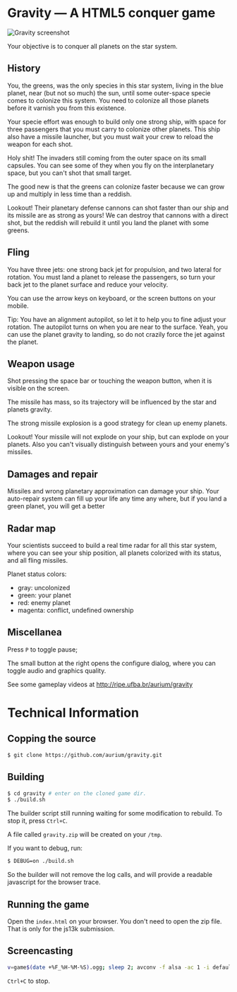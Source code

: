Gravity — A HTML5 conquer game
==============================

![Gravity screenshot](https://cloud.githubusercontent.com/assets/30254/4260703/c0a9bb06-3b49-11e4-9d14-74017774479f.png)

Your objective is to conquer all planets on the star system.

## History

You, the greens, was the only species in this star system, living in the blue planet, near (but not so much) the sun, until some outer-space specie comes to colonize this system. You need to colonize all those planets before it varnish you from this existence.

Your specie effort was enough to build only one strong ship, with space for three passengers that you must carry to colonize other planets. This ship also have a missile launcher, but you must wait your crew to reload the weapon for each shot.

Holy shit! The invaders still coming from the outer space on its small capsules. You can see some of they when you fly on the interplanetary space, but you can't shot that small target.

The good new is that the greens can colonize faster because we can grow up and multiply in less time than a reddish.

Lookout! Their planetary defense cannons can shot faster than our ship and its missile are as strong as yours! We can destroy that cannons with a direct shot, but the reddish will rebuild it until you land the planet with some greens.

## Fling

You have three jets: one strong back jet for propulsion, and two lateral for rotation. You must land a planet to release the passengers, so turn your back jet to the planet surface and reduce your velocity.

You can use the arrow keys on keyboard, or the screen buttons on your mobile.

Tip: You have an alignment autopilot, so let it to help you to fine adjust your rotation. The autopilot turns on when you are near to the surface. Yeah, you can use the planet gravity to landing, so do not crazily force the jet against the planet.

## Weapon usage

Shot pressing the space bar or touching the weapon button, when it is visible on the screen.

The missile has mass, so its trajectory will be influenced by the star and planets gravity.

The strong missile explosion is a good strategy for clean up enemy planets.

Lookout! Your missile will not explode on your ship, but can explode on your planets. Also you can't visually distinguish between yours and your enemy's missiles.

## Damages and repair

Missiles and wrong planetary approximation can damage your ship. Your auto-repair system can fill up your life any time any where, but if you land a green planet, you will get a better 

## Radar map

Your scientists succeed to build a real time radar for all this star system, where you can see your ship position, all planets colorized with its status, and all fling missiles.

Planet status colors:
- gray: uncolonized
- green: your planet
- red: enemy planet
- magenta: conflict, undefined ownership

## Miscellanea

Press `P` to toggle pause;

The small button at the right opens the configure dialog, where you can toggle audio and graphics quality.

See some gameplay videos at http://ripe.ufba.br/aurium/gravity

Technical Information
======================

## Copping the source
```bash
$ git clone https://github.com/aurium/gravity.git
```

## Building
```bash
$ cd gravity # enter on the cloned game dir.
$ ./build.sh
```
The builder script still running waiting for some modification to rebuild.
To stop it, press `Ctrl+C`.

A file called `gravity.zip` will be created on your `/tmp`.

If you want to debug, run:
```bash
$ DEBUG=on ./build.sh
```
So the builder will not remove the log calls, and will provide a readable javascript for the browser trace.

## Running the game
Open the `index.html` on your browser.
You don't need to open the zip file.
That is only for the js13k submission.

## Screencasting

```bash
v=game$(date +%F_%H-%M-%S).ogg; sleep 2; avconv -f alsa -ac 1 -i default -f x11grab -s 800x600 -r 25 -i $DISPLAY -b:a 64k -b:v 1400k -f ogg -acodec libvorbis -vcodec libtheora $v; test -n "$(head $v)" && vlc $v; ls -lh $v
```
`Ctrl+C` to stop.
